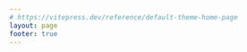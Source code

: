 ```yaml
---
# https://vitepress.dev/reference/default-theme-home-page
layout: page
footer: true 
---
```

<script setup>
    import HomePage from './.vitepress/theme/components/HomePage.vue'
</script>
<HomePage />